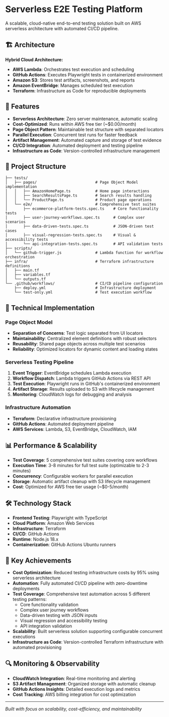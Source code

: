 # Serverless E2E Testing Platform

A scalable, cloud-native end-to-end testing solution built on AWS serverless architecture with automated CI/CD pipeline.

## 🏗️ Architecture

**Hybrid Cloud Architecture:**
- **AWS Lambda**: Orchestrates test execution and scheduling
- **GitHub Actions**: Executes Playwright tests in containerized environment
- **Amazon S3**: Stores test artifacts, screenshots, and reports
- **Amazon EventBridge**: Manages scheduled test execution
- **Terraform**: Infrastructure as Code for reproducible deployments

## 🚀 Features

- **Serverless Architecture**: Zero server maintenance, automatic scaling
- **Cost-Optimized**: Runs within AWS free tier (~$0.00/month)
- **Page Object Pattern**: Maintainable test structure with separated locators
- **Parallel Execution**: Concurrent test runs for faster feedback
- **Artifact Management**: Automated capture and storage of test evidence
- **CI/CD Integration**: Automated deployment and testing pipeline
- **Infrastructure as Code**: Version-controlled infrastructure management

## 📁 Project Structure

```
├── tests/
│   ├── pages/                          # Page Object Model implementation
│   │   ├── AmazonHomePage.ts           # Home page interactions
│   │   ├── SearchResultsPage.ts        # Search results handling
│   │   └── ProductPage.ts              # Product page operations
│   └── e2e/                            # Comprehensive test suites
│       ├── ecommerce-platform-tests.spec.ts    # Core functionality tests
│       ├── user-journey-workflows.spec.ts      # Complex user scenarios
│       ├── data-driven-tests.spec.ts           # JSON-driven test cases
│       ├── visual-regression-tests.spec.ts     # Visual & accessibility tests
│       └── api-integration-tests.spec.ts       # API validation tests
├── scripts/
│   └── github-trigger.js               # Lambda function for workflow orchestration
├── infra/                              # Terraform infrastructure definitions
│   ├── main.tf
│   ├── variables.tf
│   └── outputs.tf
└── .github/workflows/                  # CI/CD pipeline configuration
    ├── deploy.yml                      # Infrastructure deployment
    └── test-only.yml                   # Test execution workflow
```

## 🔧 Technical Implementation

### Page Object Model
- **Separation of Concerns**: Test logic separated from UI locators
- **Maintainability**: Centralized element definitions with robust selectors
- **Reusability**: Shared page objects across multiple test scenarios
- **Reliability**: Optimized locators for dynamic content and loading states

### Serverless Testing Pipeline
1. **Event Trigger**: EventBridge schedules Lambda execution
2. **Workflow Dispatch**: Lambda triggers GitHub Actions via REST API
3. **Test Execution**: Playwright runs in GitHub's containerized environment
4. **Artifact Storage**: Results uploaded to S3 with lifecycle management
5. **Monitoring**: CloudWatch logs for debugging and analysis

### Infrastructure Automation
- **Terraform**: Declarative infrastructure provisioning
- **GitHub Actions**: Automated deployment pipeline
- **AWS Services**: Lambda, S3, EventBridge, CloudWatch, IAM

## 📊 Performance & Scalability

- **Test Coverage**: 5 comprehensive test suites covering core workflows
- **Execution Time**: 3-8 minutes for full test suite (optimizable to 2-3 minutes)
- **Concurrency**: Configurable workers for parallel execution
- **Storage**: Automatic artifact cleanup with S3 lifecycle management
- **Cost**: Optimized for AWS free tier usage (~$0-5/month)

## 🛠️ Technology Stack

- **Frontend Testing**: Playwright with TypeScript
- **Cloud Platform**: Amazon Web Services
- **Infrastructure**: Terraform
- **CI/CD**: GitHub Actions
- **Runtime**: Node.js 18.x
- **Containerization**: GitHub Actions Ubuntu runners

## 🎯 Key Achievements

- **Cost Optimization**: Reduced testing infrastructure costs by 95% using serverless architecture
- **Automation**: Fully automated CI/CD pipeline with zero-downtime deployments
- **Test Coverage**: Comprehensive test automation across 5 different testing patterns:
  - Core functionality validation
  - Complex user journey workflows
  - Data-driven testing with JSON inputs
  - Visual regression and accessibility testing
  - API integration validation
- **Scalability**: Built serverless solution supporting configurable concurrent executions
- **Infrastructure as Code**: Version-controlled Terraform infrastructure with automated provisioning

## 🔍 Monitoring & Observability

- **CloudWatch Integration**: Real-time monitoring and alerting
- **S3 Artifact Management**: Organized storage with automatic cleanup
- **GitHub Actions Insights**: Detailed execution logs and metrics
- **Cost Tracking**: AWS billing integration for cost optimization

---

*Built with focus on scalability, cost-efficiency, and maintainability*
